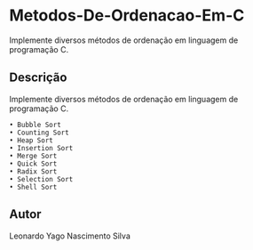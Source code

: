 # Metodos-De-Ordenacao-Em-C

Implemente diversos métodos de ordenação em linguagem de programação C.

## Descrição

Implemente diversos métodos de ordenação em linguagem de programação C.

    • Bubble Sort
    • Counting Sort
    • Heap Sort
    • Insertion Sort
    • Merge Sort
    • Quick Sort
    • Radix Sort
    • Selection Sort
    • Shell Sort

## Autor

Leonardo Yago Nascimento Silva


